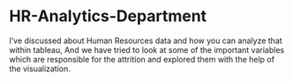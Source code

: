# HR-Analytics-Department
I’ve discussed about Human Resources data and how you can analyze that within tableau, And we have tried to look at some of the important variables which are responsible for the attrition and explored them with the help of the visualization.
